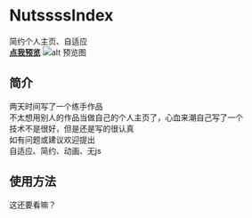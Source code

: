 # NutssssIndex
简约个人主页、自适应  
**[点我预览](https://aill66.github.io/aill/)**
![alt 预览图](https://images.gitee.com/uploads/images/2020/0525/000514_3cb0b6fa_2250179.png)

## 简介
两天时间写了一个练手作品  
不太想用别人的作品当做自己的个人主页了，心血来潮自己写了一个  
技术不是很好，但是还是写的很认真  
如有问题或建议欢迎提出  
自适应、简约、动画、无js  

## 使用方法
这还要看嘛？
